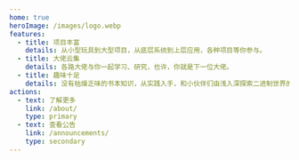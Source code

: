 ```yaml
---
home: true
heroImage: /images/logo.webp
features:
  - title: 项目丰富
    details: 从小型玩具到大型项目，从底层系统到上层应用，各种项目等你参与。
  - title: 大佬云集
    details: 各路大佬与你一起学习、研究，也许，你就是下一位大佬。
  - title: 趣味十足
    details: 没有枯燥乏味的书本知识，从实践入手，和小伙伴们由浅入深探索二进制世界的奥秘。
actions:
  - text: 了解更多
    link: /about/
    type: primary
  - text: 查看公告
    link: /announcements/
    type: secondary
---
```

